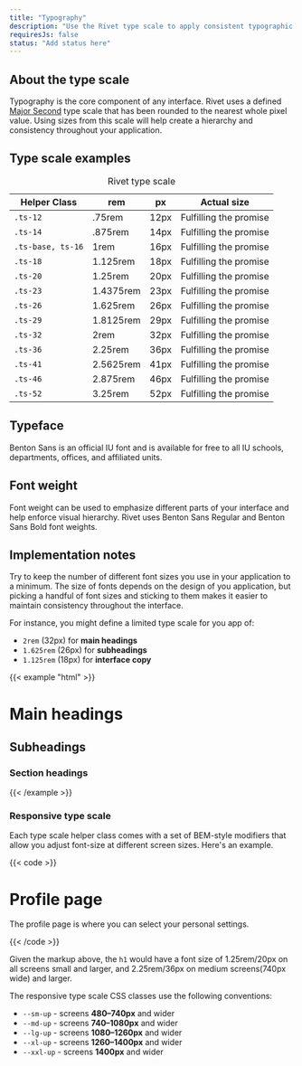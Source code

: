 ```yaml
---
title: "Typography"
description: "Use the Rivet type scale to apply consistent typographic design to your application."
requiresJs: false
status: "Add status here"
---
```


## About the type scale
Typography is the core component of any interface. Rivet uses a defined [Major Second](http://type-scale.com/?size=16&scale=1.125&text=A%20Visual%20Type%20Scale&webfont=Libre+Baskerville&font-family=%27Libre%20Baskerville%27,%20serif&font-weight=400&font-family-headers=&font-weight-headers=inherit&background-color=white&font-color=#333) type scale that has been rounded to the nearest whole pixel value. Using sizes from this scale will help create a hierarchy and consistency throughout your application.

## Type scale examples

<table class="m-top-lg">
    <caption class="sr-only">Rivet type scale</caption>
    <thead>
        <th>Helper Class</th>
        <th>rem</th>
        <th>px</th>
        <th>Actual size</th>
    </thead>
    <tbody>
        <tr>
            <td><code>.ts-12</code></td>
            <td>.75rem</td>
            <td>12px</td>
            <td class="ts-12">Fulfilling the promise</td>
        </tr>
        <tr>
            <td><code>.ts-14</code></td>
            <td>.875rem</td>
            <td>14px</td>
            <td class="ts-14">Fulfilling the promise</td>
        </tr>
        <tr>
            <td><code>.ts-base, ts-16</code></td>
            <td>1rem</td>
            <td>16px</td>
            <td class="ts-base">Fulfilling the promise</td>
        </tr>
        <tr>
            <td><code>.ts-18</code></td>
            <td>1.125rem</td>
            <td>18px</td>
            <td class="ts-18">Fulfilling the promise</td>
        </tr>
        <tr>
            <td><code>.ts-20</code></td>
            <td>1.25rem</td>
            <td>20px</td>
            <td class="ts-20">Fulfilling the promise</td>
        </tr>
        <tr>
            <td><code>.ts-23</code></td>
            <td>1.4375rem</td>
            <td>23px</td>
            <td class="ts-23">Fulfilling the promise</td>
        </tr>
        <tr>
            <td><code>.ts-26</code></td>
            <td>1.625rem</td>
            <td>26px</td>
            <td class="ts-26">Fulfilling the promise</td>
        </tr>
        <tr>
            <td><code>.ts-29</code></td>
            <td>1.8125rem</td>
            <td>29px</td>
            <td class="ts-29">Fulfilling the promise</td>
        </tr>
        <tr>
            <td><code>.ts-32</code></td>
            <td>2rem</td>
            <td>32px</td>
            <td class="ts-32">Fulfilling the promise</td>
        </tr>
        <tr>
            <td><code>.ts-36</code></td>
            <td>2.25rem</td>
            <td>36px</td>
            <td class="ts-36">Fulfilling the promise</td>
        </tr>
        <tr>
            <td><code>.ts-41</code></td>
            <td>2.5625rem</td>
            <td>41px</td>
            <td class="ts-41">Fulfilling the promise</td>
        </tr>
        <tr>
            <td><code>.ts-46</code></td>
            <td>2.875rem</td>
            <td>46px</td>
            <td class="ts-46">Fulfilling the promise</td>
        </tr>
        <tr>
            <td><code>.ts-52</code></td>
            <td>3.25rem</td>
            <td>52px</td>
            <td class="ts-52">Fulfilling the promise</td>
        </tr>
    </tbody>
</table>

## Typeface
Benton Sans is an official IU font and is available for free to all IU schools, departments, offices, and affiliated units.

## Font weight
Font weight can be used to emphasize different parts of your interface and help enforce visual hierarchy. Rivet uses Benton Sans Regular and Benton Sans Bold font weights.

## Implementation notes
Try to keep the number of different font sizes you use in your application to a minimum. The size of fonts depends on the design of you application, but picking a handful of font sizes and sticking to them makes it easier to maintain consistency throughout the interface.

For instance, you might define a limited type scale for you app of:

- `2rem` (32px) for **main headings**
- `1.625rem` (26px) for **subheadings**
- `1.125rem` (18px) for **interface copy**

{{< example "html" >}}<h1 class="ts-32">Main headings</h1>
<h2 class="ts-26">Subheadings</h2>
<h3 class="ts-18">Section headings</h3>
{{< /example >}}

### Responsive type scale
Each type scale helper class comes with a set of BEM-style modifiers that allow you adjust font-size at different screen sizes. Here's an example.

{{< code >}}<h1 class="ts-20 ts-32--md-up">Profile page</h1>
<p class="ts-14">The profile page is where you can select your personal settings.</p>
{{< /code >}}

Given the markup above, the `h1` would have a font size of 1.25rem/20px on all screens small and larger, and 2.25rem/36px on medium screens(740px wide) and larger.

The responsive type scale CSS classes use the following conventions:

- `--sm-up` - screens **480–740px** and wider
- `--md-up` - screens **740–1080px** and wider
- `--lg-up` - screens **1080–1260px** and wider
- `--xl-up` - screens **1260–1400px** and wider
- `--xxl-up` - screens **1400px** and wider